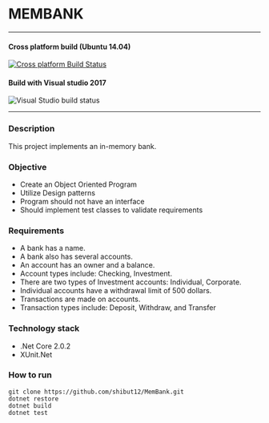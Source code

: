 # MEMBANK
---
#### Cross platform build (Ubuntu 14.04)
[![Cross platform Build Status](https://travis-ci.org/shibut12/MemBank.svg?branch=master)](https://travis-ci.org/shibut12/MemBank)
#### Build with Visual studio 2017
![Visual Studio build status](https://ci.appveyor.com/api/projects/status/vr33idjftiw3fa46/branch/master)

---
### Description
This project implements an in-memory bank.

### Objective
* Create an Object Oriented Program
* Utilize Design patterns
* Program should not have an interface
* Should implement test classes to validate requirements

### Requirements
* A bank has a name.
* A bank also has several accounts.
* An account has an owner and a balance.
* Account types include: Checking, Investment.
* There are two types of Investment accounts: Individual, Corporate.
* Individual accounts have a withdrawal limit of 500 dollars.
* Transactions are made on accounts.
* Transaction types include: Deposit, Withdraw, and Transfer

### Technology stack
* .Net Core 2.0.2
* XUnit.Net

### How to run
```shell
git clone https://github.com/shibut12/MemBank.git
dotnet restore
dotnet build
dotnet test
```

